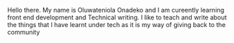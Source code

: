 Hello there. My name is Oluwateniola Onadeko and I am cureently learning front end development and Technical writing. I like to teach and write about the things that I have learnt under tech as it is my way of giving back to the community

